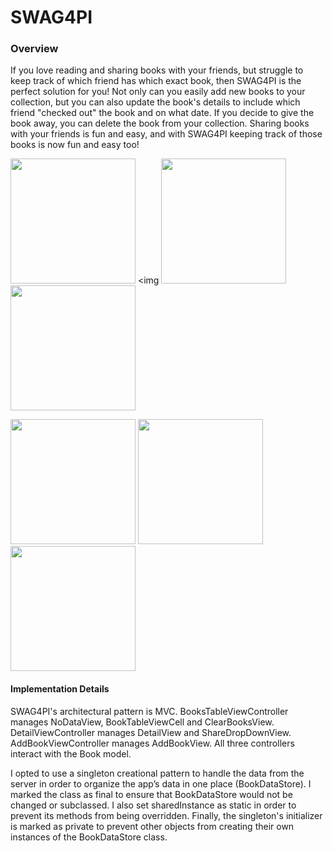 # SWAG4PI

### Overview
If you love reading and sharing books with your friends, but struggle to keep track of which friend has which exact book, then SWAG4PI is the perfect solution for you! Not only can you easily add new books to your collection, but you can also update the book's details to include which friend "checked out" the book and on what date. If you decide to give the book away, you can delete the book from your collection. Sharing books with your friends is fun and easy, and with SWAG4PI keeping track of those books is now fun and easy too!

<img
src="https://cloud.githubusercontent.com/assets/20174612/23333759/63139984-fb5f-11e6-80d9-557906d8e215.png" width = "200"> <img
<img src="https://cloud.githubusercontent.com/assets/20174612/23333512/b85ee02e-fb5a-11e6-9032-c904265207fe.png" width = "200"> <img src="https://cloud.githubusercontent.com/assets/20174612/23333527/ea2e0b02-fb5a-11e6-83da-1fa215a33c4c.png" width = "200">

<img src="https://cloud.githubusercontent.com/assets/20174612/23333537/1d3e7f40-fb5b-11e6-8a2d-98de78fc38fd.png" width = "200"> <img src="https://cloud.githubusercontent.com/assets/20174612/23333550/3f38db40-fb5b-11e6-86b4-28a4940d406c.png" width = "200"> <img src="https://cloud.githubusercontent.com/assets/20174612/23333556/500e07a6-fb5b-11e6-87f9-6560c717656f.png" width = "200">

#### Implementation Details
SWAG4PI's architectural pattern is MVC. BooksTableViewController manages NoDataView, BookTableViewCell and ClearBooksView. DetailViewController manages DetailView and ShareDropDownView. AddBookViewController manages AddBookView. All three controllers interact with the Book model.

I opted to use a singleton creational pattern to handle the data from the server in order to organize the app’s data in one place (BookDataStore). I marked the class as final to ensure that BookDataStore would not be changed or subclassed. I also set sharedInstance as static in order to prevent its methods from being overridden. Finally, the singleton's initializer is marked as private to prevent other objects from creating their own instances of the BookDataStore class.
